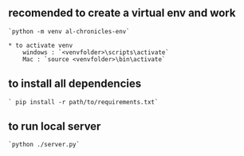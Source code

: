 ## recomended to create a virtual env and work

    `python -m venv al-chronicles-env`

    * to activate venv
        windows : `<venvfolder>\scripts\activate`
        Mac : `source <venvfolder>\bin\activate`

## to install all dependencies

    ` pip install -r path/to/requirements.txt`

## to run local server

    `python ./server.py`
